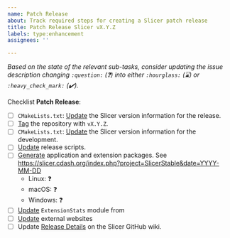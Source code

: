 ```yaml
---
name: Patch Release
about: Track required steps for creating a Slicer patch release
title: Patch Release Slicer vX.Y.Z
labels: type:enhancement
assignees: ''

---
```


_Based on the state of the relevant sub-tasks, consider updating the issue description changing `:question:` (:question:)  into either `:hourglass:` (:hourglass:) or `:heavy_check_mark:` (:heavy_check_mark:)._

Checklist **Patch Release**:

* [ ] `CMakeLists.txt`: [Update](https://github.com/Slicer/Slicer/wiki/Release-Process#cmakeliststxt-update-the-slicer-version-information-for-the-release) the Slicer version information for the release.
* [ ] [Tag](https://github.com/Slicer/Slicer/wiki/Release-Process#tag-the-repository) the repository with `vX.Y.Z`.
* [ ] `CMakeLists.txt`: [Update](https://github.com/Slicer/Slicer/wiki/Release-Process#cmakeliststxt-update-the-slicer-version-information-for-the-development) the Slicer version information for the development.
* [ ] [Update](https://github.com/Slicer/Slicer/wiki/Release-Process#update-release-scripts) release scripts.
* [ ] [Generate](https://github.com/Slicer/Slicer/wiki/Release-Process#generate-application-and-extension-packages) application and extension packages. See https://slicer.cdash.org/index.php?project=SlicerStable&date=YYYY-MM-DD
  * Linux: :question:
  * macOS: :question:
  * Windows: :question:
* [ ] [Update](https://github.com/Slicer/Slicer/wiki/Release-Process#update-extensionstats-module) `ExtensionStats` module from
* [ ] [Update](https://github.com/Slicer/Slicer/wiki/Release-Process#update-external-websites) external websites
* [ ] Update [Release Details](https://github.com/Slicer/Slicer/wiki/Release-Details) on the Slicer GitHub wiki.
